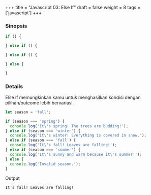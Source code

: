 +++
title = "Javascript 03: Else If"
draft = false
weight = 8
tags = ['javascript']
+++

### Sinopsis

```js
if () {

} else if () {

} else if () {

} else {

}

```

### Details

Else if memungkinkan kamu untuk menghasilkan kondisi dengan pilihan/outcome lebih bervariasi.

```js
let season = 'fall';

if (season === 'spring') {
  console.log('It\'s spring! The trees are budding!');
} else if (season === 'winter') {
  console.log('It\'s winter! Everything is covered in snow.');
} else if (season === 'fall') {
  console.log('It\'s fall! Leaves are falling!');
} else if (season === 'summer') {
  console.log('It\'s sunny and warm because it\'s summer!');
} else {
  console.log('Invalid season.');
}
```
Output
```plain
It's fall! Leaves are falling!
```

